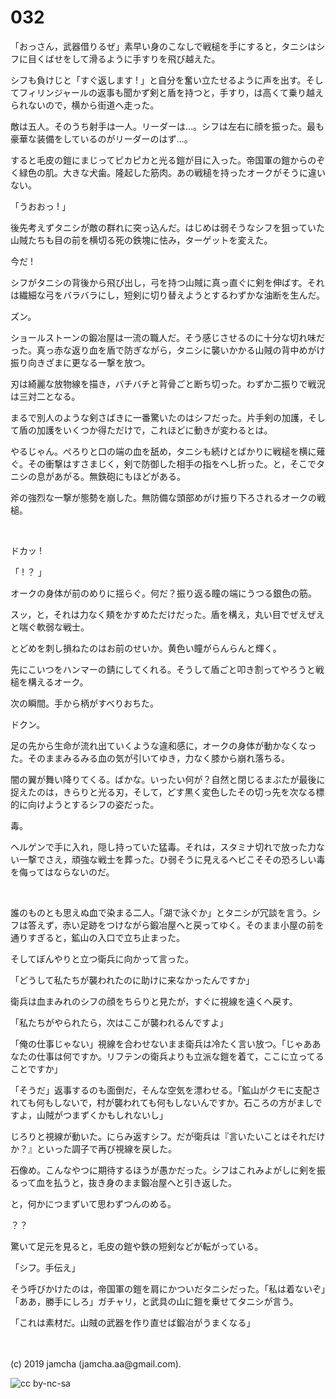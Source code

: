 

# 032

「おっさん，武器借りるぜ」素早い身のこなしで戦槌を手にすると，タニシはシフに目くばせをして滑るように手すりを飛び越えた。

シフも負けじと「すぐ返します ! 」と自分を奮い立たせるように声を出す。そしてフィリンジャールの返事も聞かず剣と盾を持つと，手すり，は高くて乗り越えられないので，横から街道へ走った。

敵は五人。そのうち射手は一人。リーダーは…。シフは左右に顔を振った。最も豪華な装備をしているのがリーダーのはず…。

すると毛皮の鎧にまじってピカピカと光る鎧が目に入った。帝国軍の鎧からのぞく緑色の肌。大きな犬歯。隆起した筋肉。あの戦槌を持ったオークがそうに違いない。

「うおおっ ! 」

後先考えずタニシが敵の群れに突っ込んだ。はじめは弱そうなシフを狙っていた山賊たちも目の前を横切る死の鉄塊に怯み，ターゲットを変えた。

今だ ! 

シフがタニシの背後から飛び出し，弓を持つ山賊に真っ直ぐに剣を伸ばす。それは繊細な弓をバラバラにし，短剣に切り替えようとするわずかな油断を生んだ。

ズン。

ショールストーンの鍛冶屋は一流の職人だ。そう感じさせるのに十分な切れ味だった。真っ赤な返り血を盾で防ぎながら，タニシに襲いかかる山賊の背中めがけ振り向きざまに更なる一撃を放つ。

刃は綺麗な放物線を描き，バチバチと背骨ごと断ち切った。わずか二振りで戦況は三対二となる。

まるで別人のような剣さばきに一番驚いたのはシフだった。片手剣の加護，そして盾の加護をいくつか得ただけで，これほどに動きが変わるとは。

やるじゃん。ぺろりと口の端の血を舐め，タニシも続けとばかりに戦槌を横に薙ぐ。その衝撃はすさまじく，剣で防御した相手の指をへし折った。と，そこでタニシの息があがる。無鉄砲にもほどがある。

斧の強烈な一撃が態勢を崩した。無防備な頭部めがけ振り下ろされるオークの戦槌。

<br>

ドカッ ! 

「 ! ？ 」

オークの身体が前のめりに揺らぐ。何だ？振り返る瞳の端にうつる銀色の筋。

スッ，と，それは力なく頬をかすめただけだった。盾を構え，丸い目でぜえぜえと喘ぐ軟弱な戦士。

とどめを刺し損ねたのはお前のせいか。黄色い瞳がらんらんと輝く。

先にこいつをハンマーの錆にしてくれる。そうして盾ごと叩き割ってやろうと戦槌を構えるオーク。

次の瞬間。手から柄がすべりおちた。

ドクン。

足の先から生命が流れ出ていくような違和感に，オークの身体が動かなくなった。そのままみるみる血の気が引いてゆき，力なく膝から崩れ落ちる。

闇の翼が舞い降りてくる。ばかな。いったい何が？自然と閉じるまぶたが最後に捉えたのは，きらりと光る刃，そして，どす黒く変色したその切っ先を次なる標的に向けようとするシフの姿だった。

毒。

ヘルゲンで手に入れ，隠し持っていた猛毒。それは，スタミナ切れで放った力ない一撃でさえ，頑強な戦士を葬った。ひ弱そうに見えるヘビこそその恐ろしい毒を侮ってはならないのだ。

<br>

誰のものとも思えぬ血で染まる二人。「湖で泳ぐか」とタニシが冗談を言う。シフは答えず，赤い足跡をつけながら鍛冶屋へと戻ってゆく。そのまま小屋の前を通りすぎると，鉱山の入口で立ち止まった。

そしてぼんやりと立つ衛兵に向かって言った。

「どうして私たちが襲われたのに助けに来なかったんですか」

衛兵は血まみれのシフの顔をちらりと見たが，すぐに視線を遠くへ戻す。

「私たちがやられたら，次はここが襲われるんですよ」

「俺の仕事じゃない」視線を合わせないまま衛兵は冷たく言い放つ。「じゃああなたの仕事は何ですか。リフテンの衛兵よりも立派な鎧を着て，ここに立ってることですか」

「そうだ」返事するのも面倒だ，そんな空気を漂わせる。「鉱山がクモに支配されても何もしないで，村が襲われても何もしないんですか。石ころの方がましですよ，山賊がつまずくかもしれないし」

じろりと視線が動いた。にらみ返すシフ。だが衛兵は『言いたいことはそれだけか？』といった調子で再び視線を戻した。

石像め。こんなやつに期待するほうが愚かだった。シフはこれみよがしに剣を振るって血を払うと，抜き身のまま鍛冶屋へと引き返した。

と，何かにつまずいて思わずつんのめる。

？？

驚いて足元を見ると，毛皮の鎧や鉄の短剣などが転がっている。

「シフ。手伝え」

そう呼びかけたのは，帝国軍の鎧を肩にかついだタニシだった。「私は着ないぞ」「ああ，勝手にしろ」ガチャリ，と武具の山に鎧を乗せてタニシが言う。

「これは素材だ。山賊の武器を作り直せば鍛冶がうまくなる」

<br>
<br>
(c) 2019 jamcha (jamcha.aa@gmail.com).

![cc by-nc-sa](https://i.creativecommons.org/l/by-nc-sa/4.0/88x31.png)

